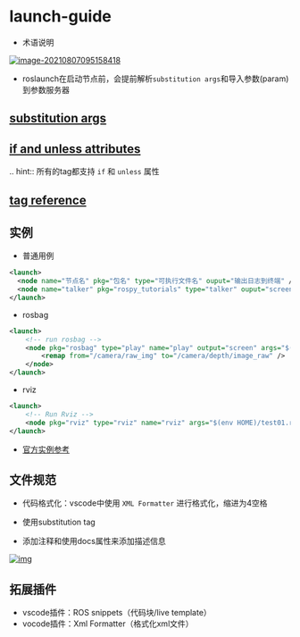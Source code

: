 # launch-guide

* 术语说明

[![image-20210807095158418](https://natsu-akatsuki.oss-cn-guangzhou.aliyuncs.com/img/image-20210807095158418.png)](https://natsu-akatsuki.oss-cn-guangzhou.aliyuncs.com/img/image-20210807095158418.png)

* roslaunch在启动节点前，会提前解析`substitution args`和导入参数(param)到参数服务器

## [substitution args](http://wiki.ros.org/roslaunch/XML#substitution_args)

## [if and unless attributes](http://wiki.ros.org/roslaunch/XML#if_and_unless_attributes)

.. hint:: 所有的tag都支持 ``if`` 和 ``unless`` 属性

## [tag reference](http://wiki.ros.org/roslaunch/XML#Tag_Reference)

## 实例

* 普通用例

```xml
<launch>
  <node name="节点名" pkg="包名" type="可执行文件名" ouput="输出日志到终端" />
  <node name="talker" pkg="rospy_tutorials" type="talker" ouput="screen" />
</launch>
```

* rosbag

```xml
<launch>
    <!-- run rosbag -->
    <node pkg="rosbag" type="play" name="play" output="screen" args="$(env HOME)/test.bag -l">
        <remap from="/camera/raw_img" to="/camera/depth/image_raw" />
    </node>
</launch>
```

* rviz

```xml
<launch>
    <!-- Run Rviz -->
    <node pkg="rviz" type="rviz" name="rviz" args="$(env HOME)/test01.rviz" />
</launch>
```

* [官方实例参考](http://wiki.ros.org/roslaunch/XML#Example_.launch_XML_Config_Files)

## 文件规范

* 代码格式化：vscode中使用 `XML Formatter` 进行格式化，缩进为4空格

* 使用substitution tag

* 添加注释和使用docs属性来添加描述信息

[![img](https://natsu-akatsuki.oss-cn-guangzhou.aliyuncs.com/img/xUZKgvoo1W7666ia.png!thumbnail)](https://natsu-akatsuki.oss-cn-guangzhou.aliyuncs.com/img/xUZKgvoo1W7666ia.png!thumbnail)

## 拓展插件

* vscode插件：ROS snippets（代码块/live template）
* vocode插件：Xml Formatter（格式化xml文件）
